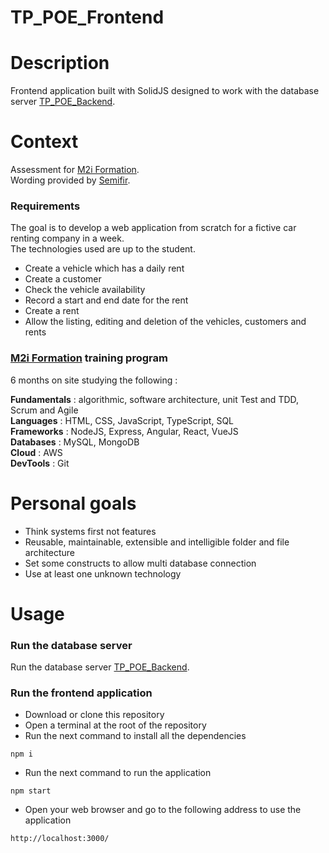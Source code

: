 # TP_POE_Frontend

# Description

Frontend application built with SolidJS designed to work with the database server [TP_POE_Backend](https://github.com/Alain-RAMBELOSON/TP_POE_Backend).

# Context

Assessment for [M2i Formation](https://www.m2iformation.fr/).  
Wording provided by [Semifir](https://fr.linkedin.com/company/semifir).

### Requirements

The goal is to develop a web application from scratch for a fictive car renting company in a week.  
The technologies used are up to the student.

- Create a vehicle which has a daily rent
- Create a customer
- Check the vehicle availability
- Record a start and end date for the rent
- Create a rent
- Allow the listing, editing and deletion of the vehicles, customers and rents

### [M2i Formation](https://www.m2iformation.fr/) training program

6 months on site studying the following :

**Fundamentals** : algorithmic, software architecture, unit Test and TDD, Scrum and Agile  
**Languages** : HTML, CSS, JavaScript, TypeScript, SQL  
**Frameworks** : NodeJS, Express, Angular, React, VueJS  
**Databases** : MySQL, MongoDB  
**Cloud** : AWS  
**DevTools** : Git

# Personal goals

- Think systems first not features
- Reusable, maintainable, extensible and intelligible folder and file architecture
- Set some constructs to allow multi database connection
- Use at least one unknown technology

# Usage

### Run the database server

Run the database server [TP_POE_Backend](https://github.com/Alain-RAMBELOSON/TP_POE_Backend).

### Run the frontend application

- Download or clone this repository
- Open a terminal at the root of the repository
- Run the next command to install all the dependencies
```
npm i
```
- Run the next command to run the application
```
npm start
```
- Open your web browser and go to the following address to use the application
```
http://localhost:3000/
```
